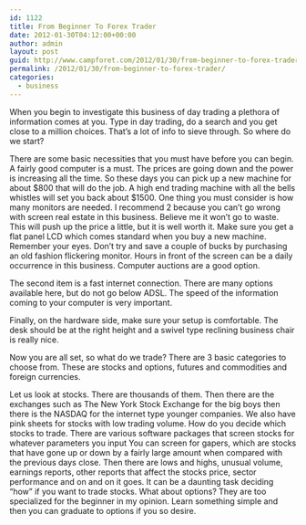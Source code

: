 ```yaml
---
id: 1122
title: From Beginner To Forex Trader
date: 2012-01-30T04:12:00+00:00
author: admin
layout: post
guid: http://www.campforet.com/2012/01/30/from-beginner-to-forex-trader/
permalink: /2012/01/30/from-beginner-to-forex-trader/
categories:
  - business
---
```

When you begin to investigate this business of day trading a plethora of information comes at you. Type in day trading, do a search and you get close to a million choices. That’s a lot of info to sieve through. So where do we start? 

There are some basic necessities that you must have before you can begin. A fairly good computer is a must. The prices are going down and the power is increasing all the time. So these days you can pick up a new machine for about $800 that will do the job. A high end trading machine with all the bells whistles will set you back about $1500. One thing you must consider is how many monitors are needed. I recommend 2 because you can’t go wrong with screen real estate in this business. Believe me it won’t go to waste. This will push up the price a little, but it is well worth it. Make sure you get a flat panel LCD which comes standard when you buy a new machine. Remember your eyes. Don’t try and save a couple of bucks by purchasing an old fashion flickering monitor. Hours in front of the screen can be a daily occurrence in this business. Computer auctions are a good option.

The second item is a fast internet connection. There are many options available here, but do not go below ADSL. The speed of the information coming to your computer is very important.

Finally, on the hardware side, make sure your setup is comfortable. The desk should be at the right height and a swivel type reclining business chair is really nice.

Now you are all set, so what do we trade? There are 3 basic categories to choose from. These are stocks and options, futures and commodities and foreign currencies. 

Let us look at stocks. There are thousands of them. Then there are the exchanges such as The New York Stock Exchange for the big boys then there is the NASDAQ for the internet type younger companies. We also have pink sheets for stocks with low trading volume. How do you decide which stocks to trade. There are various software packages that screen stocks for whatever parameters you input You can screen for gapers, which are stocks that have gone up or down by a fairly large amount when compared with the previous days close. Then there are lows and highs, unusual volume, earnings reports, other reports that affect the stocks price, sector performance and on and on it goes. It can be a daunting task deciding “how” if you want to trade stocks. What about options? They are too specialized for the beginner in my opinion. Learn something simple and then you can graduate to options if you so desire.